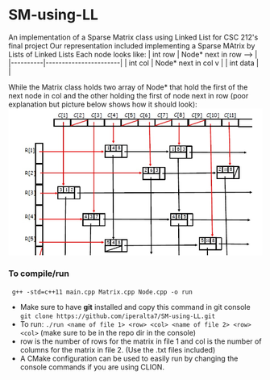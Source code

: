 # SM-using-LL
An implementation of a Sparse Matrix class using Linked List for CSC 212's final project
Our representation included implementing a Sparse MAtrix by Lists of Linked Lists
Each node looks like:
| int row  | Node* next in row --> |
|----------|-----------------------|
| int col  | Node* next in col  v  |
| int data |                       |

While the Matrix class holds two array of Node* that hold the first of the next node in col and the other holding the first of node next in row (poor explanation but picture below shows how it should look):
![Sparse Matrix Representation "Lists of Linked Lists"](LIL.png)

### To compile/run
``` g++ -std=c++11 main.cpp Matrix.cpp Node.cpp -o run```

- Make sure to have <strong>git</strong> installed and copy this command in git console ```git clone https://github.com/iperalta7/SM-using-LL.git```
- To run: ```./run <name of file 1> <row> <col> <name of file 2> <row> <col>``` (make sure to be in the repo dir in the console)
- row is the number of rows for the matrix in file 1 and col is the number of columns for the matrix in file 2. (Use the .txt files included)
- A CMake configuration can be used to easily run by changing the console commands if you are using CLION. 
